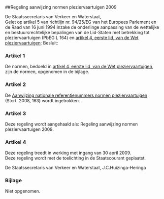 <meta http-equiv='Content-Type' content='text/html; charset=utf-8' />

##Regeling aanwijzing normen pleziervaartuigen 2009

De Staatssecretaris van Verkeer en Waterstaat,  
Gelet op artikel 5 van richtlijn nr. 94/25/EG van het Europees Parlement en de Raad van 16 juni 1994 inzake de onderlinge aanpassing van de wettelijke en bestuursrechtelijke bepalingen van de Lid-Staten met betrekking tot pleziervaartuigen (PbEG L 164) en [artikel 4, eerste lid, van de Wet pleziervaartuigen](../../../../../../../wet/wet/pleziervaartuigen/BWBR0008366/README.md);
Besluit:    

### Artikel  1  

De normen, bedoeld in [artikel 4, eerste lid, van de Wet pleziervaartuigen](../../../../../../../wet/wet/pleziervaartuigen/BWBR0008366/README.md), zijn de normen, opgenomen in de bijlage.  

### Artikel  2  

De [Aanwijzing nationale referentienummers normen pleziervaartuigen](../../../../../../../ministeriele-regeling/regeling/aanwijzing/nationale/referentienummers/normen/pleziervaartuigen/BWBR0024389/README.md) (Stcrt. 2008, 163) wordt ingetrokken.  

### Artikel  3  

Deze regeling wordt aangehaald als: Regeling aanwijzing normen pleziervaartuigen 2009.  

### Artikel  4  

Deze regeling treedt in werking met ingang van 30 april 2009.  
Deze regeling wordt met de toelichting in de Staatscourant geplaatst.  

De 
Staatssecretaris van Verkeer en Waterstaat, 
J.C.Huizinga-Heringa  

### Bijlage  

Niet opgenomen.  

